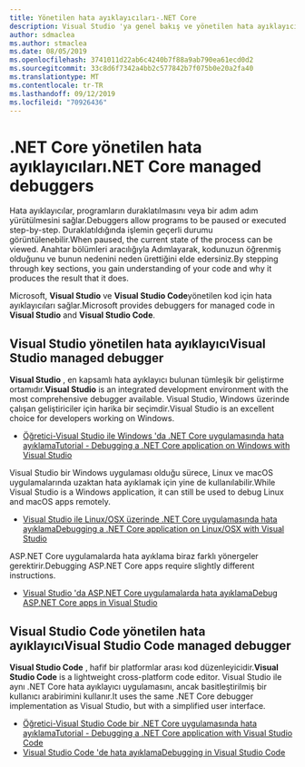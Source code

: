 ```yaml
---
title: Yönetilen hata ayıklayıcıları-.NET Core
description: Visual Studio 'ya genel bakış ve yönetilen hata ayıklayıcıları Visual Studio Code.
author: sdmaclea
ms.author: stmaclea
ms.date: 08/05/2019
ms.openlocfilehash: 3741011d22ab6c4240b7f88a9ab790ea61ecd0d2
ms.sourcegitcommit: 33c8d6f7342a4bb2c577842b7f075b0e20a2fa40
ms.translationtype: MT
ms.contentlocale: tr-TR
ms.lasthandoff: 09/12/2019
ms.locfileid: "70926436"
---
```

# <a name="net-core-managed-debuggers"></a><span data-ttu-id="c8f99-103">.NET Core yönetilen hata ayıklayıcıları</span><span class="sxs-lookup"><span data-stu-id="c8f99-103">.NET Core managed debuggers</span></span>

<span data-ttu-id="c8f99-104">Hata ayıklayıcılar, programların duraklatılmasını veya bir adım adım yürütülmesini sağlar.</span><span class="sxs-lookup"><span data-stu-id="c8f99-104">Debuggers allow programs to be paused or executed step-by-step.</span></span> <span data-ttu-id="c8f99-105">Duraklatıldığında işlemin geçerli durumu görüntülenebilir.</span><span class="sxs-lookup"><span data-stu-id="c8f99-105">When paused, the current state of the process can be viewed.</span></span> <span data-ttu-id="c8f99-106">Anahtar bölümleri aracılığıyla Adımlayarak, kodunuzun öğrenmiş olduğunu ve bunun nedenini neden ürettiğini elde edersiniz.</span><span class="sxs-lookup"><span data-stu-id="c8f99-106">By stepping through key sections, you gain understanding of your code and why it produces the result that it does.</span></span>

<span data-ttu-id="c8f99-107">Microsoft, **Visual Studio** ve **Visual Studio Code**yönetilen kod için hata ayıklayıcıları sağlar.</span><span class="sxs-lookup"><span data-stu-id="c8f99-107">Microsoft provides debuggers for managed code in **Visual Studio** and **Visual Studio Code**.</span></span>

## <a name="visual-studio-managed-debugger"></a><span data-ttu-id="c8f99-108">Visual Studio yönetilen hata ayıklayıcı</span><span class="sxs-lookup"><span data-stu-id="c8f99-108">Visual Studio managed debugger</span></span>

<span data-ttu-id="c8f99-109">**Visual Studio** , en kapsamlı hata ayıklayıcı bulunan tümleşik bir geliştirme ortamıdır.</span><span class="sxs-lookup"><span data-stu-id="c8f99-109">**Visual Studio** is an integrated development environment with the most comprehensive debugger available.</span></span> <span data-ttu-id="c8f99-110">Visual Studio, Windows üzerinde çalışan geliştiriciler için harika bir seçimdir.</span><span class="sxs-lookup"><span data-stu-id="c8f99-110">Visual Studio is an excellent choice for developers working on Windows.</span></span>

- [<span data-ttu-id="c8f99-111">Öğretici-Visual Studio ile Windows 'da .NET Core uygulamasında hata ayıklama</span><span class="sxs-lookup"><span data-stu-id="c8f99-111">Tutorial - Debugging a .NET Core application on Windows with Visual Studio</span></span>](../tutorials/debugging-with-visual-studio.md)

<span data-ttu-id="c8f99-112">Visual Studio bir Windows uygulaması olduğu sürece, Linux ve macOS uygulamalarında uzaktan hata ayıklamak için yine de kullanılabilir.</span><span class="sxs-lookup"><span data-stu-id="c8f99-112">While Visual Studio is a Windows application, it can still be used to debug Linux and macOS apps remotely.</span></span>

- [<span data-ttu-id="c8f99-113">Visual Studio ile Linux/OSX üzerinde .NET Core uygulamasında hata ayıklama</span><span class="sxs-lookup"><span data-stu-id="c8f99-113">Debugging a .NET Core application on Linux/OSX with Visual Studio</span></span>](https://github.com/Microsoft/MIEngine/wiki/Offroad-Debugging-of-.NET-Core-on-Linux---OSX-from-Visual-Studio)

 <span data-ttu-id="c8f99-114">ASP.NET Core uygulamalarda hata ayıklama biraz farklı yönergeler gerektirir.</span><span class="sxs-lookup"><span data-stu-id="c8f99-114">Debugging ASP.NET Core apps require slightly different instructions.</span></span>

- [<span data-ttu-id="c8f99-115">Visual Studio 'da ASP.NET Core uygulamalarda hata ayıklama</span><span class="sxs-lookup"><span data-stu-id="c8f99-115">Debug ASP.NET Core apps in Visual Studio</span></span>](/visualstudio/debugger/how-to-enable-debugging-for-aspnet-applications#debug-aspnet-core-apps)

## <a name="visual-studio-code-managed-debugger"></a><span data-ttu-id="c8f99-116">Visual Studio Code yönetilen hata ayıklayıcı</span><span class="sxs-lookup"><span data-stu-id="c8f99-116">Visual Studio Code managed debugger</span></span>

<span data-ttu-id="c8f99-117">**Visual Studio Code** , hafif bir platformlar arası kod düzenleyicidir.</span><span class="sxs-lookup"><span data-stu-id="c8f99-117">**Visual Studio Code** is a lightweight cross-platform code editor.</span></span> <span data-ttu-id="c8f99-118">Visual Studio ile aynı .NET Core hata ayıklayıcı uygulamasını, ancak basitleştirilmiş bir kullanıcı arabirimini kullanır.</span><span class="sxs-lookup"><span data-stu-id="c8f99-118">It uses the same .NET Core debugger implementation as Visual Studio, but with a simplified user interface.</span></span>

- [<span data-ttu-id="c8f99-119">Öğretici-Visual Studio Code bir .NET Core uygulamasında hata ayıklama</span><span class="sxs-lookup"><span data-stu-id="c8f99-119">Tutorial - Debugging a .NET Core application with Visual Studio Code</span></span>](../tutorials/with-visual-studio-code.md#debug)
- [<span data-ttu-id="c8f99-120">Visual Studio Code 'de hata ayıklama</span><span class="sxs-lookup"><span data-stu-id="c8f99-120">Debugging in Visual Studio Code</span></span>](https://code.visualstudio.com/docs/editor/debugging)
